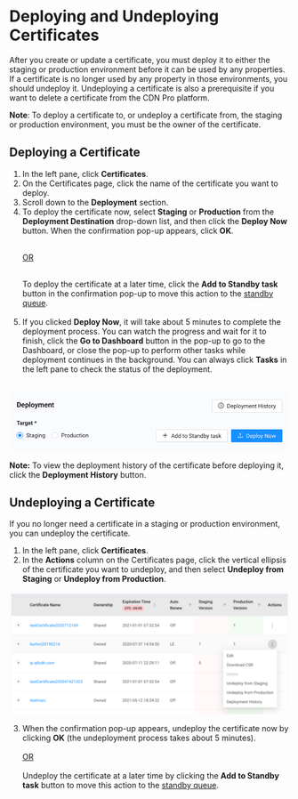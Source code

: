 # Deploying and Undeploying Certificates

After you create or update a certificate, you must deploy it to either the staging or production environment before it can be used by any properties. If a certificate is no longer used by any property in those environments, you should undeploy it. Undeploying a certificate is also a prerequisite if you want to delete a certificate from the CDN Pro platform.

**Note**: To deploy a certificate to, or undeploy a certificate from, the staging or production environment, you must be the owner of the certificate.

## Deploying a Certificate

1. In the left pane, click **Certificates**. 
2. On the Certificates page, click the name of the certificate you want to deploy.
3. Scroll down to the **Deployment** section.
4. To deploy the certificate now, select **Staging** or **Production** from the **Deployment Destination** drop-down list, and then click the **Deploy Now** button. When the confirmation pop-up appears, click **OK**. <br><br><u><p>OR</br></br></u></li>To deploy the certificate at a later time, click the **Add to Standby task** button in the confirmation pop-up to move this action to the [standby queue](<docs/../../tasks/standby-tasks.md>).<br><br><li>If you clicked **Deploy Now**, it will take about 5 minutes to complete the deployment process. You can watch the progress and wait for it to finish, click the **Go to Dashboard** button in the pop-up to go to the Dashboard, or close the pop-up to perform other tasks while deployment continues in the background. You can always click **Tasks** in the left pane to check the status of the deployment.</br></br></li>
<p align="center"><img src="/docs/resources/images/certificates/certificate-deployment-options.png" alt="Deployment Options" width="700"></p>

<strong>Note:</strong> To view the deployment history of the certificate before deploying it, click the **Deployment History** button. 



## Undeploying a Certificate

If you no longer need a certificate in a staging or production environment, you can undeploy the certificate.

1. In the left pane, click **Certificates**.
2. In the **Actions** column on the Certificates page, click the vertical ellipsis of the certificate you want to undeploy, and then select **Undeploy from Staging** or **Undeploy from Production**.
<p align="center"><img src="/docs/resources/images/certificates/certificate-actions.png" alt="Certificate Actions" width="900"></p>

3. When the confirmation pop-up appears, undeploy the certificate now by clicking <strong>OK</strong> (the undeployment process takes about 5 minutes).<br><br><u>OR</u> <br><br>Undeploy the certificate at a later time by clicking the **Add to Standby task** button to move this action to the [standby queue](<docs/../../tasks/standby-tasks.md>).</br></br>